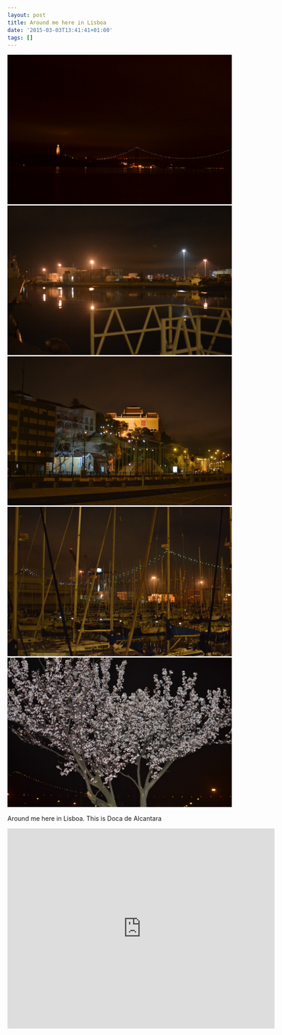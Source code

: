 ```yaml
---
layout: post
title: Around me here in Lisboa
date: '2015-03-03T13:41:41+01:00'
tags: []
---
```

![Around me here in Lisboa](/files/tumblr_nkmz9hofLm1tq106bo1_1280.jpg)
![Around me here in Lisboa](/files/tumblr_nkmz9hofLm1tq106bo2_1280.jpg)
![Around me here in Lisboa](/files/tumblr_nkmz9hofLm1tq106bo3_1280.jpg)
![Around me here in Lisboa](/files/tumblr_nkmz9hofLm1tq106bo5_1280.jpg)
![Around me here in Lisboa](/files/tumblr_nkmz9hofLm1tq106bo4_1280.jpg)


Around me here in Lisboa. This is Doca de Alcantara

<iframe src="https://www.google.com/maps/embed?pb=!1m14!1m8!1m3!1d3113.727904647835!2d-9.174560000000001!3d38.70109399999999!3m2!1i1024!2i768!4f13.1!3m3!1m2!1s0xd1934a4b8c3f921%3A0xb2a51e21400e5cb!2sDoca+de+Alc%C3%A2ntara%2C+Portugal!5e0!3m2!1sen!2s!4v1425386381181" width="600" height="450" frameborder="0" style="border:0"></iframe>

